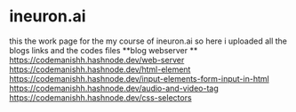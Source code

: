 # ineuron.ai
this the work page for the my  course of ineuron.ai so here i uploaded all the blogs links and the codes files
**blog webserver **
https://codemanishh.hashnode.dev/web-server
https://codemanishh.hashnode.dev/html-element
https://codemanishh.hashnode.dev/input-elements-form-input-in-html
https://codemanishh.hashnode.dev/audio-and-video-tag
https://codemanishh.hashnode.dev/css-selectors
